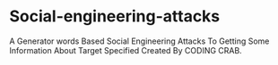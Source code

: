 # Social-engineering-attacks
A Generator words Based Social Engineering Attacks To Getting Some Information About Target Specified Created By CODING CRAB.
